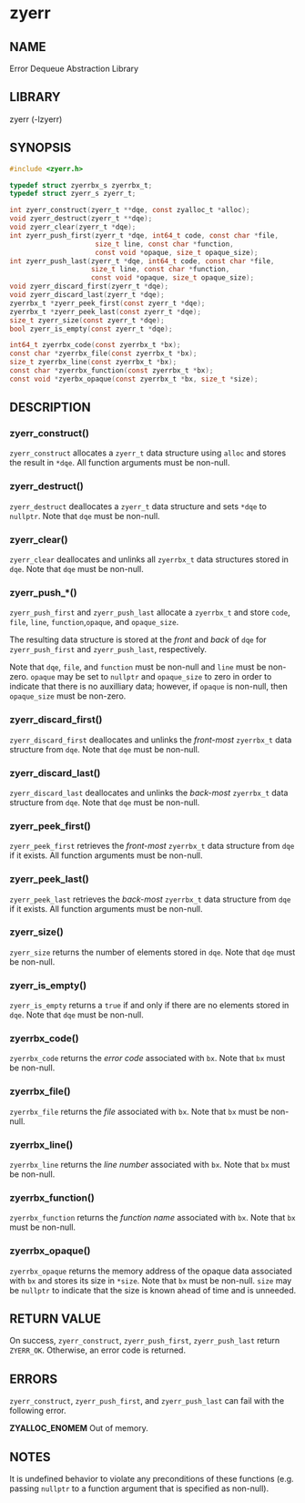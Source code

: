 # zyerr

## NAME

Error Dequeue Abstraction Library

## LIBRARY

zyerr (-lzyerr)

## SYNOPSIS

```C
#include <zyerr.h>

typedef struct zyerrbx_s zyerrbx_t;
typedef struct zyerr_s zyerr_t;

int zyerr_construct(zyerr_t **dqe, const zyalloc_t *alloc);
void zyerr_destruct(zyerr_t **dqe);
void zyerr_clear(zyerr_t *dqe);
int zyerr_push_first(zyerr_t *dqe, int64_t code, const char *file,
                     size_t line, const char *function,
                     const void *opaque, size_t opaque_size);
int zyerr_push_last(zyerr_t *dqe, int64_t code, const char *file,
                    size_t line, const char *function,
                    const void *opaque, size_t opaque_size);
void zyerr_discard_first(zyerr_t *dqe);
void zyerr_discard_last(zyerr_t *dqe);
zyerrbx_t *zyerr_peek_first(const zyerr_t *dqe);
zyerrbx_t *zyerr_peek_last(const zyerr_t *dqe);
size_t zyerr_size(const zyerr_t *dqe);
bool zyerr_is_empty(const zyerr_t *dqe);

int64_t zyerrbx_code(const zyerrbx_t *bx);
const char *zyerrbx_file(const zyerrbx_t *bx);
size_t zyerrbx_line(const zyerrbx_t *bx);
const char *zyerrbx_function(const zyerrbx_t *bx);
const void *zyerbx_opaque(const zyerrbx_t *bx, size_t *size);
```

## DESCRIPTION

### zyerr_construct()

`zyerr_construct` allocates a `zyerr_t` data structure using `alloc` and stores the result in `*dqe`. All function
arguments must be non-null.

### zyerr_destruct()

`zyerr_destruct` deallocates a `zyerr_t` data structure and sets `*dqe` to `nullptr`. Note that `dqe` must be non-null.

### zyerr_clear()

`zyerr_clear` deallocates and unlinks all `zyerrbx_t` data structures stored in `dqe`. Note that `dqe` must be non-null.

### zyerr_push_\*()

`zyerr_push_first` and `zyerr_push_last` allocate a `zyerrbx_t` and store `code`, `file`, `line`, `function`,`opaque`,
and `opaque_size`.

The resulting data structure is stored at the *front* and *back* of `dqe` for `zyerr_push_first` and `zyerr_push_last`,
respectively.

Note that `dqe`, `file`, and `function` must be non-null and `line` must be non-zero. `opaque` may be set to `nullptr`
and `opaque_size` to zero in order to indicate that there is no auxilliary data; however, if `opaque` is non-null,
then `opaque_size` must be non-zero.

### zyerr_discard_first()

`zyerr_discard_first` deallocates and unlinks the *front-most* `zyerrbx_t` data structure from `dqe`. Note that `dqe`
must be non-null.

### zyerr_discard_last()

`zyerr_discard_last` deallocates and unlinks the *back-most* `zyerrbx_t` data structure from `dqe`. Note that `dqe` must
be non-null.

### zyerr_peek_first()

`zyerr_peek_first` retrieves the *front-most* `zyerrbx_t` data structure from `dqe` if it exists. All function arguments
must be non-null.

### zyerr_peek_last()

`zyerr_peek_last` retrieves the *back-most* `zyerrbx_t` data structure from `dqe` if it exists. All function arguments
must be non-null.

### zyerr_size()

`zyerr_size` returns the number of elements stored in `dqe`. Note that `dqe` must be non-null.

### zyerr_is_empty()

`zyerr_is_empty` returns a `true` if and only if there are no elements stored in `dqe`. Note that `dqe` must be
non-null.

### zyerrbx_code()

`zyerrbx_code` returns the *error code* associated with `bx`. Note that `bx` must be non-null.

### zyerrbx_file()

`zyerrbx_file` returns the *file* associated with `bx`. Note that `bx` must be non-null.

### zyerrbx_line()

`zyerrbx_line` returns the *line number* associated with `bx`. Note that `bx` must be non-null.

### zyerrbx_function()

`zyerrbx_function` returns the *function name* associated with `bx`. Note that `bx` must be non-null.

### zyerrbx_opaque()

`zyerrbx_opaque` returns the memory address of the opaque data associated with `bx` and stores its size in `*size`. Note
that `bx` must be non-null. `size` may be `nullptr` to indicate that the size is known ahead of time and is unneeded.

## RETURN VALUE

On success, `zyerr_construct`, `zyerr_push_first`, `zyerr_push_last` return `ZYERR_OK`. Otherwise, an error code is
returned.

## ERRORS

`zyerr_construct`, `zyerr_push_first`, and `zyerr_push_last` can fail with the following error.

**ZYALLOC_ENOMEM** Out of memory.

## NOTES

It is undefined behavior to violate any preconditions of these functions (e.g. passing `nullptr` to a function argument
that is specified as non-null).
